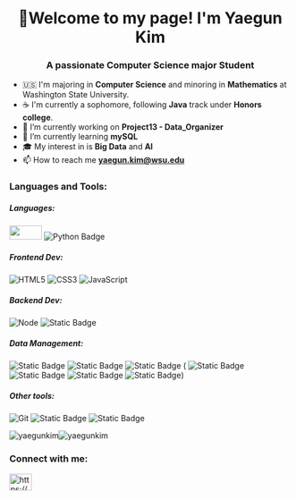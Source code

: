 <h1 align="center">👋Welcome to my page! I'm Yaegun Kim</h1>
<h3 align="center">A passionate Computer Science major Student</h3>

- 🇺🇸 I'm majoring in **Computer Science** and minoring in **Mathematics** at Washington State University.
- ☕️ I'm currently a sophomore, following **Java** track under **Honors college**.
- 🔭 I’m currently working on **Project13 - Data_Organizer**
- 🌱 I’m currently learning **mySQL**
- 🎓 My interest in is **Big Data** and **AI**
- 📫 How to reach me **yaegun.kim@wsu.edu**

<h3 align="left">Languages and Tools:</h3>
<h5 align="left">Languages:</h5>
<p>
    <img src="https://github.com/YaegunKim/YaegunKim/assets/117888155/ccd0369e-f186-48e8-82b2-e336a3184bc8" width="58" height="25">
    <img src="https://img.shields.io/badge/python-dfdfdf?style=for-the-badge&logo=python" alt="Python Badge">
</p>

<h5 align="left">Frontend Dev:</h5>

![HTML5](https://img.shields.io/badge/-HTML5-F05032?style=for-the-badge&logo=html5&logoColor=ffffff)
![CSS3](https://img.shields.io/badge/-CSS3-007ACC?style=for-the-badge&logo=css3)
![JavaScript](https://img.shields.io/badge/-JavaScript-%23F7DF1C?style=for-the-badge&logo=javascript&logoColor=000000&labelColor=%23F7DF1C&color=%23FFCE5A)

<h5 align="left">Backend Dev:</h5>

![Node](https://img.shields.io/badge/-Nodejs-43853d?style=for-the-badge&logo=Node.js&logoColor=white)
![Static Badge](https://img.shields.io/badge/Express-1F1C1C?style=for-the-badge&logo=Express)

<h5>Data Management:</h5>
  
![Static Badge](https://img.shields.io/badge/flask-0BD0D7?style=for-the-badge&logo=Flask)
![Static Badge](https://img.shields.io/badge/mySQL-FFB22B?style=for-the-badge&logo=mysql)
![Static Badge](https://img.shields.io/badge/python-dfdfdf?style=for-the-badge&logo=python)
(
![Static Badge](https://img.shields.io/badge/numpy-3DA5FF?style=for-the-badge&logo=numpy)
![Static Badge](https://img.shields.io/badge/pandas-AEDAFF?style=for-the-badge&logo=pandas)
![Static Badge](https://img.shields.io/badge/seaborn-94BCDF?style=for-the-badge&logo=seaborn)
![Static Badge](https://img.shields.io/badge/matplotlib-FFAB00?style=for-the-badge&logo=seaborn))

<h5 align="left">Other tools:</h5>

![Git](https://img.shields.io/badge/-Git-F05032?style=for-the-badge&logo=git&logoColor=ffffff)
![Static Badge](https://img.shields.io/badge/slack-FF004D?style=for-the-badge&logo=slack)
![Static Badge](https://img.shields.io/badge/trello-black?style=for-the-badge&logo=trello)

<p><img align="center" src="https://github-readme-stats.vercel.app/api/top-langs?username=yaegunkim&show_icons=true&locale=en&layout=compact" alt="yaegunkim" /><img align="center" src="https://github-readme-streak-stats.herokuapp.com/?user=yaegunkim&" alt="yaegunkim" /></p>

<h3 align="left">Connect with me:</h3>
<p align="left">
<a href="https://linkedin.com/in/https://www.linkedin.com/in/yaegun-kim-952661272/" target="blank"><img align="center" src="https://raw.githubusercontent.com/rahuldkjain/github-profile-readme-generator/master/src/images/icons/Social/linked-in-alt.svg" alt="https://www.linkedin.com/in/yaegun-kim-952661272/" height="30" width="40" /></a>
</p>
